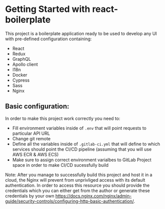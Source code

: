# Getting Started with react-boilerplate

This project is a boilerplate application ready to be used to develop any UI with pre-defined configuration containing:

- React
- Redux
- GraphQL
- Apollo client
- I18n
- Docker
- Cypress
- Sass
- Nginx

## Basic configuration:

In order to make this project work correctly you need to:

- Fill environment variables inside of `.env` that will point requests to particular API URL
- Change git remote
- Define all the variables inside of `.gitlab-ci.yml` that will define to which services should point the CI/CD pipeline (assuming that you will use AWS ECR & AWS ECS)
- Make sure to assign correct environment varialbes to GitLab Project space in order to make CI/CD sucessfully build

Note: After you manage to successfully build this project and host it in a cloud, the Nginx will prevent from unprivliged access with its default authentication. In order to access this resource you should provide the credentials which you can either get from the author or generate these credentials by your own https://docs.nginx.com/nginx/admin-guide/security-controls/configuring-http-basic-authentication/.
